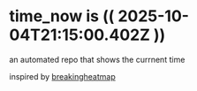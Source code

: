 # time_now is (( 2025-10-04T21:15:00.402Z ))

an automated repo that shows the currnent time

inspired by [breakingheatmap](https://github.com/breakingheatmap/breakingheatmap)